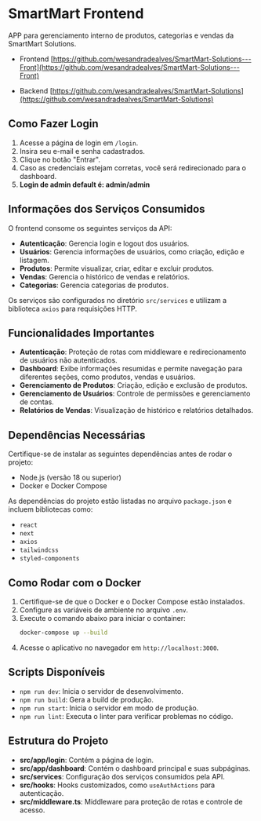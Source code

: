 # SmartMart Frontend

APP para gerenciamento interno de produtos, categorias e vendas da SmartMart Solutions.

- Frontend [https://github.com/wesandradealves/SmartMart-Solutions---Front](https://github.com/wesandradealves/SmartMart-Solutions---Front) 

- Backend [https://github.com/wesandradealves/SmartMart-Solutions](https://github.com/wesandradealves/SmartMart-Solutions) 

## Como Fazer Login
1. Acesse a página de login em `/login`.
2. Insira seu e-mail e senha cadastrados.
3. Clique no botão "Entrar".
4. Caso as credenciais estejam corretas, você será redirecionado para o dashboard.
6. **Login de admin default é: admin/admin**

## Informações dos Serviços Consumidos
O frontend consome os seguintes serviços da API:
- **Autenticação**: Gerencia login e logout dos usuários.
- **Usuários**: Gerencia informações de usuários, como criação, edição e listagem.
- **Produtos**: Permite visualizar, criar, editar e excluir produtos.
- **Vendas**: Gerencia o histórico de vendas e relatórios.
- **Categorias**: Gerencia categorias de produtos.

Os serviços são configurados no diretório `src/services` e utilizam a biblioteca `axios` para requisições HTTP.

## Funcionalidades Importantes
- **Autenticação**: Proteção de rotas com middleware e redirecionamento de usuários não autenticados.
- **Dashboard**: Exibe informações resumidas e permite navegação para diferentes seções, como produtos, vendas e usuários.
- **Gerenciamento de Produtos**: Criação, edição e exclusão de produtos.
- **Gerenciamento de Usuários**: Controle de permissões e gerenciamento de contas.
- **Relatórios de Vendas**: Visualização de histórico e relatórios detalhados.

## Dependências Necessárias
Certifique-se de instalar as seguintes dependências antes de rodar o projeto:
- Node.js (versão 18 ou superior)
- Docker e Docker Compose

As dependências do projeto estão listadas no arquivo `package.json` e incluem bibliotecas como:
- `react`
- `next`
- `axios`
- `tailwindcss`
- `styled-components`

## Como Rodar com o Docker
1. Certifique-se de que o Docker e o Docker Compose estão instalados.
2. Configure as variáveis de ambiente no arquivo `.env`.
3. Execute o comando abaixo para iniciar o container:
   ```bash
   docker-compose up --build
   ```
4. Acesse o aplicativo no navegador em `http://localhost:3000`.

## Scripts Disponíveis
- `npm run dev`: Inicia o servidor de desenvolvimento.
- `npm run build`: Gera a build de produção.
- `npm run start`: Inicia o servidor em modo de produção.
- `npm run lint`: Executa o linter para verificar problemas no código.

## Estrutura do Projeto
- **src/app/login**: Contém a página de login.
- **src/app/dashboard**: Contém o dashboard principal e suas subpáginas.
- **src/services**: Configuração dos serviços consumidos pela API.
- **src/hooks**: Hooks customizados, como `useAuthActions` para autenticação.
- **src/middleware.ts**: Middleware para proteção de rotas e controle de acesso.
